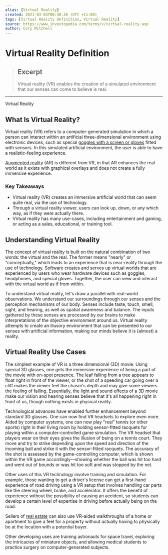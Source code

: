 ```yaml
---
alias: [Virtual Reality]
created: 2021-03-03T00:40:26 (UTC +11:00)
tags: [Virtual Reality Definition, Virtual Reality]
source: https://www.investopedia.com/terms/v/virtual-reality.asp
author: Cory Mitchell
---
```


# Virtual Reality Definition

> ## Excerpt
> Virtual reality (VR) enables the creation of a simulated environment that our senses can come to believe is real.

---

Virtual Reality
## What Is Virtual Reality?

Virtual reality (VR) refers to a computer-generated simulation in which a person can interact within an artificial three-dimensional environment using electronic devices, such as special [goggles with a screen or gloves](https://www.investopedia.com/terms/w/wearable-technology.asp) fitted with sensors. In this simulated artificial environment, the user is able to have a realistic-feeling experience.

[Augmented reality](https://www.investopedia.com/terms/a/augmented-reality.asp) (AR) is different from VR, in that AR enhances the real world as it exists with graphical overlays and does not create a fully immersive experience.

### Key Takeaways

-   Virtual reality (VR) creates an immersive artificial world that can seem quite real, via the use of technology.
-   Through a virtual reality viewer, users can look up, down, or any which way, as if they were actually there.
-   Virtual reality has many use-cases, including entertainment and gaming, or acting as a sales, educational, or training tool.

## Understanding Virtual Reality

The concept of virtual reality is built on the natural combination of two words: the virtual and the real. The former means "nearly" or "conceptually," which leads to an experience that is near-reality through the use of technology. Software creates and serves up virtual worlds that are experienced by users who wear hardware devices such as goggles, headphones, and special gloves. Together, the user can view and interact with the virtual world as if from within.

To understand virtual reality, let's draw a parallel with real-world observations. We understand our surroundings through our senses and the perception mechanisms of our body. Senses include taste, touch, smell, sight, and hearing, as well as spatial awareness and balance. The inputs gathered by these senses are processed by our brains to make interpretations of the objective environment around us. Virtual reality attempts to create an illusory environment that can be presented to our senses with artificial information, making our minds believe it is (almost) a reality.

## Virtual Reality Use Cases

The simplest example of VR is a three dimensional (3D) movie. Using special 3D glasses, one gets the immersive experience of being a part of the movie with on-spot presence. The leaf falling from a tree appears to float right in front of the viewer, or the shot of a speeding car going over a cliff makes the viewer feel the chasm's depth and may give some viewers the feeling of falling. Essentially, the light and sound effects of a 3D movie make our vision and hearing senses believe that it's all happening right in front of us, though nothing exists in physical reality.

Technological advances have enabled further enhancement beyond standard 3D glasses. One can now find VR headsets to explore even more. Aided by computer systems, one can now play "real" tennis (or other sports) right in their living room by holding sensor-fitted racquets for playing within a computer-controlled game simulation. The VR headset that players wear on their eyes gives the illusion of being on a tennis court. They move and try to strike depending upon the speed and direction of the incoming ball and strike it with the sensor-fitted racquets. The accuracy of the shot is assessed by the game-controlling computer, which is shown within the VR game accordingly—showing whether the ball was hit too hard and went out of bounds or was hit too soft and was stopped by the net. 

Other uses of this VR technology involve training and simulation. For example, those wanting to get a driver's license can get a first-hand experience of road driving using a VR setup that involves handling car parts like the steering wheel, brake, and accelerator. It offers the benefit of experience without the possibility of causing an accident, so students can develop a certain level of expertise in driving before actually being on the road.

Sellers of [real estate](https://www.investopedia.com/terms/r/realestate.asp) can also use VR-aided walkthroughs of a home or apartment to give a feel for a property without actually having to physically be at the location with a potential buyer.

Other developing uses are training astronauts for space travel, exploring the intricacies of miniature objects, and allowing medical students to practice surgery on computer-generated subjects.
